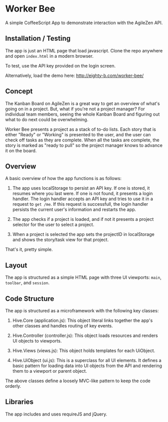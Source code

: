 # Worker Bee

A simple CoffeeScript App to demonstrate interaction with the AgileZen API.

## Installation / Testing

The app is just an HTML page that load javascript. Clone the repo anywhere and open `index.html` in a modern browser.

To test, use the API key provided on the login screen.

Alternatively, load the demo here: http://eighty-b.com/worker-bee/

## Concept

The Kanban Board on AgileZen is a great way to get an overview of what's going on in a project. But, what if you're not a project manager? For individual team members, seeing the whole Kanban Board and figuring out what to do next could be overwhelming.

Worker Bee presents a project as a stack of to-do lists. Each story that is either "Ready" or "Working" is presented to the user, and the user can check off tasks as they are complete. When all the tasks are complete, the story is marked as "ready to pull" so the project manager knows to advance it on the board.

## Overview

A basic overview of how the app functions is as follows:

1. The app uses localStorage to persist an API key. If one is stored, it resumes where you last were. If one is not found, it presents a login handler. The login handler accepts an API key and tries to use it in a request to `get /me`. If this request is successfull, the login handler persists the current user's information and restarts the app.

2. The app checks if a project is loaded, and if not it presents a project selector for the user to select a project.

3. When a project is selected the app sets the projectID in localStorage and shows the story/task view for that project.

That's it, pretty simple.

## Layout

The app is structured as a simple HTML page with three UI viewports: `main`, `toolbar`, and `session`.

## Code Structure

The app is structured as a microframework with the following key classes:

1. Hive.Core (application.js): This object literal links together the app's other classes and handles routing of key events.

2. Hive.Controller (controller.js): This object loads resources and renders UI objects to viewports.

3. Hive.Views (views.js): This object holds templates for each UiObject.

4. Hive.UiObject (ui.js): This is a superclass for all UI elements. It defines a basic pattern for loading data into UI objects from the API and rendering them to a viewport or parent object.

The above classes define a loosely MVC-like pattern to keep the code orderly.

## Libraries

The app includes and uses requireJS and jQuery.